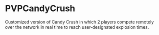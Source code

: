# PVPCandyCrush
Customized version of Candy Crush in which 2 players compete remotely over the network in real time to reach user-designated explosion times.
